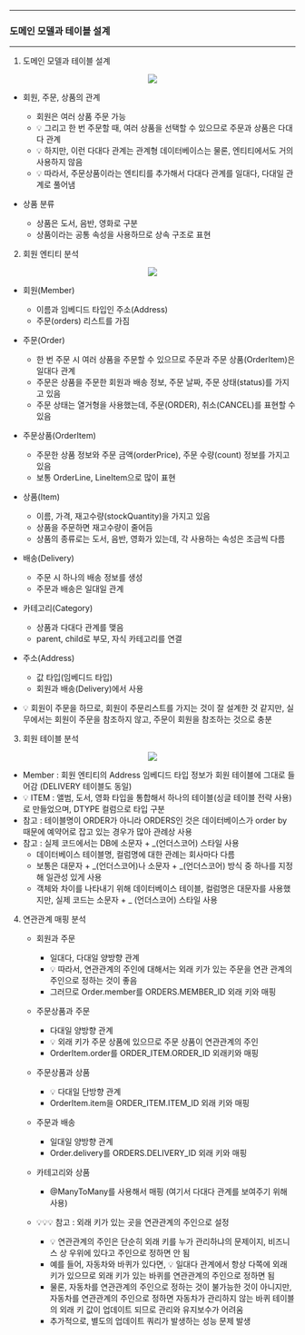 -----
### 도메인 모델과 테이블 설계
-----
1. 도메인 모델과 테이블 설계
<div align="center">
<img src="https://github.com/user-attachments/assets/ee17b0d2-188f-41cd-92cf-22f96371ac05">
</div>  

  - 회원, 주문, 상품의 관계
    + 회원은 여러 상품 주문 가능
    + 💡 그리고 한 번 주문할 때, 여러 상품을 선택할 수 있으므로 주문과 상품은 다대다 관계
    + 💡 하지만, 이런 다대다 관계는 관계형 데이터베이스는 물론, 엔티티에서도 거의 사용하지 않음
    + 💡 따라서, 주문상품이라는 엔티티를 추가해서 다대다 관계를 일대다, 다대일 관계로 풀어냄

  - 상품 분류
    + 상품은 도서, 음반, 영화로 구분
    + 상품이라는 공통 속성을 사용하므로 상속 구조로 표현

2. 회원 엔티티 분석
<div align="center">
<img src="https://github.com/user-attachments/assets/91782666-d68b-41b1-94a1-df24a843b9bc">
</div>  

  - 회원(Member)
    + 이름과 임베디드 타입인 주소(Address)
    + 주문(orders) 리스트를 가짐

  - 주문(Order)
    + 한 번 주문 시 여러 상품을 주문할 수 있으므로 주문과 주문 상품(OrderItem)은 일대다 관계
    + 주문은 상품을 주문한 회원과 배송 정보, 주문 날짜, 주문 상태(status)를 가지고 있음
    + 주문 상태는 열거형을 사용했는데, 주문(ORDER), 취소(CANCEL)를 표현할 수 있음

  - 주문상품(OrderItem)
    + 주문한 상품 정보와 주문 금액(orderPrice), 주문 수량(count) 정보를 가지고 있음
    + 보통 OrderLine, LineItem으로 많이 표현

  - 상품(Item)
    + 이름, 가격, 재고수량(stockQuantity)을 가지고 있음
    + 상품을 주문하면 재고수량이 줄어듬
    + 상품의 종류로는 도서, 음반, 영화가 있는데, 각 사용하는 속성은 조금씩 다름

  - 배송(Delivery)
    + 주문 시 하나의 배송 정보를 생성
    + 주문과 배송은 일대일 관계

  - 카테고리(Category)
    + 상품과 다대다 관계를 맺음
    + parent, child로 부모, 자식 카테고리를 연결
   
  - 주소(Address)
    + 값 타입(임베디드 타입)
    + 회원과 배송(Delivery)에서 사용

  - 💡 회원이 주문을 하므로, 회원이 주문리스트를 가지는 것이 잘 설계한 것 같지만, 실무에서는 회원이 주문을 참조하지 않고, 주문이 회원을 참조하는 것으로 충분

3. 회원 테이블 분석
<div align="center">
<img src="https://github.com/user-attachments/assets/4391efd3-37cb-428a-8f63-7b97567ad761">
</div>  

  - Member : 회원 엔티티의 Address 임베디드 타입 정보가 회원 테이블에 그대로 들어감 (DELIVERY 테이블도 동일)
  - 💡 ITEM : 앨범, 도서, 영화 타입을 통합해서 하나의 테이블(싱글 테이블 전략 사용) 로 만들었으며, DTYPE 컬럼으로 타입 구분
  - 참고 : 테이블명이 ORDER가 아니라 ORDERS인 것은 데이터베이스가 order by 때문에 예약어로 잡고 있는 경우가 많아 관례상 사용
  - 참고 : 실제 코드에서는 DB에 소문자 + _(언더스코어) 스타일 사용
    + 데이터베이스 테이블명, 컬럼명에 대한 관례는 회사마다 다름
    + 보통은 대문자 + _(언더스코어)나 소문자 + _(언더스코어) 방식 중 하나를 지정해 일관성 있게 사용
    + 객체와 차이를 나타내기 위해 데이터베이스 테이블, 컬럼명은 대문자를 사용했지만, 실제 코드는 소문자 + _ (언더스코어) 스타일 사용

4. 연관관계 매핑 분석
   - 회원과 주문
     + 일대다, 다대일 양방향 관계
     + 💡 따라서, 연관관계의 주인에 대해서는 외래 키가 있는 주문을 연관 관계의 주인으로 정하는 것이 좋음
     + 그러므로 Order.member를 ORDERS.MEMBER_ID 외래 키와 매핑

   - 주문상품과 주문
     + 다대일 양방향 관계
     + 💡 외래 키가 주문 상품에 있으므로 주문 상품이 연관관계의 주인
     + OrderItem.order를 ORDER_ITEM.ORDER_ID 외래키와 매핑

   - 주문상품과 상품
     + 💡 다대일 단방향 관계
     + OrderItem.item을 ORDER_ITEM.ITEM_ID 외래 키와 매핑

   - 주문과 배송
     + 일대일 양방향 관계
     + Order.delivery를 ORDERS.DELIVERY_ID 외래 키와 매핑

   - 카테고리와 상품
     + @ManyToMany를 사용해서 매핑 (여기서 다대다 관계를 보여주기 위해 사용)

   - 💡💡💡 참고 : 외래 키가 있는 곳을 연관관계의 주인으로 설정
     + 💡 연관관계의 주인은 단순히 외래 키를 누가 관리하냐의 문제이지, 비즈니스 상 우위에 있다고 주인으로 정하면 안 됨
     + 예를 들어, 자동차와 바퀴가 있다면, 💡 일대다 관계에서 항상 다쪽에 외래 키가 있으므로 외래 키가 있는 바퀴를 연관관계의 주인으로 정하면 됨
     + 물론, 자동차를 연관관계의 주인으로 정하는 것이 불가능한 것이 아니지만, 자동차를 연관관계의 주인으로 정하면 자동차가 관리하지 않는 바퀴 테이블의 외래 키 값이 업데이트 되므로 관리와 유지보수가 어려움
     + 추가적으로, 별도의 업데이트 쿼리가 발생하는 성능 문제 발생

